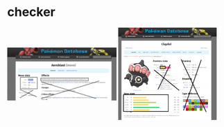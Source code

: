 # checker

<div>
<img src="https://github.com/petrovviacheslav/myitmo/blob/main/materials/pokemons/pok_att.png" width=50% align="middle">
<img src="https://github.com/petrovviacheslav/myitmo/blob/main/materials/pokemons/pok.png" width=45% align="middle">
</div>
